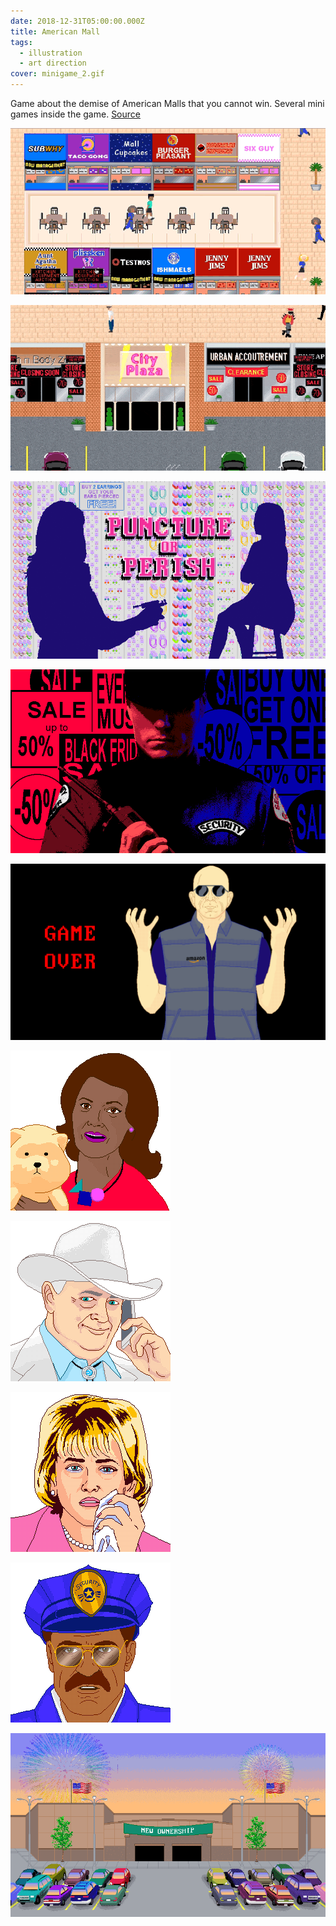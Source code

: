 ```yaml
---
date: 2018-12-31T05:00:00.000Z
title: American Mall
tags:
  - illustration
  - art direction
cover: minigame_2.gif
---
```

Game about the demise of American Malls that you cannot win. Several mini games inside the game. [Source](https://www.bloomberg.com/features/american-mall-game/)

![grab](02.gif "grab")

![grab](07.gif "grab")

![](minigame_1.png)

![black friday](minigame_7.gif "black friday")

![bezos](gameover.gif "bezos")

![woman](player3_b.gif "woman")

![man](player4_b.gif "man")

![woman](concerned_parent.gif "woman")

![security](security.gif "security")

![grab](promo_animation.gif "grab")